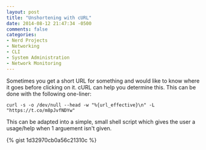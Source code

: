 ```yaml
---
layout: post
title: "Unshortening with cURL"
date: 2014-08-12 21:47:34 -0500
comments: false
categories: 
- Nerd Projects
- Networking
- CLI
- System Administration
- Network Monitoring
---
```

Sometimes you get a short URL for something and would like to know where it goes before clicking on it. cURL can help you determine this. This can be done with the following one-liner:

```curl -s -o /dev/null --head -w "%{url_effective}\n" -L "https://t.co/m8pJvfNDYw"```

<!--more-->

This can be adapted into a simple, small shell script which gives the user a usage/help when 1 arguement isn't given.

{% gist 1d32970cb0a56c21310c %}
